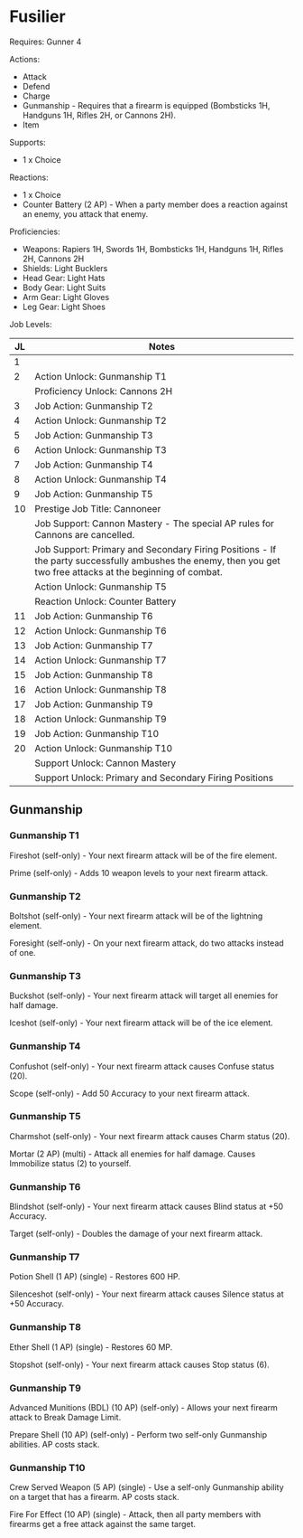 # Fusilier

Requires: Gunner 4

Actions:

- Attack
- Defend
- Charge
- Gunmanship - Requires that a firearm is equipped (Bombsticks 1H, Handguns 1H, Rifles 2H, or Cannons 2H).
- Item

Supports:

- 1 x Choice

Reactions:

- 1 x Choice
- Counter Battery (2 AP) - When a party member does a reaction against an enemy, you attack that enemy.

Proficiencies:

- Weapons: Rapiers 1H, Swords 1H, Bombsticks 1H, Handguns 1H, Rifles 2H, Cannons 2H
- Shields: Light Bucklers
- Head Gear: Light Hats
- Body Gear: Light Suits
- Arm Gear: Light Gloves
- Leg Gear: Light Shoes

Job Levels:

| JL | Notes |
| --- | --- |
| 1 | 
| 2 | Action Unlock: Gunmanship T1
|   | Proficiency Unlock: Cannons 2H
| 3 | Job Action: Gunmanship T2
| 4 | Action Unlock: Gunmanship T2
| 5 | Job Action: Gunmanship T3
| 6 | Action Unlock: Gunmanship T3
| 7 | Job Action: Gunmanship T4
| 8 | Action Unlock: Gunmanship T4
| 9 | Job Action: Gunmanship T5
| 10 | Prestige Job Title: Cannoneer
|    | Job Support: Cannon Mastery - The special AP rules for Cannons are cancelled.
|    | Job Support: Primary and Secondary Firing Positions - If the party successfully ambushes the enemy, then you get two free attacks at the beginning of combat.
|    | Action Unlock: Gunmanship T5
|    | Reaction Unlock: Counter Battery
| 11 | Job Action: Gunmanship T6
| 12 | Action Unlock: Gunmanship T6
| 13 | Job Action: Gunmanship T7
| 14 | Action Unlock: Gunmanship T7
| 15 | Job Action: Gunmanship T8
| 16 | Action Unlock: Gunmanship T8
| 17 | Job Action: Gunmanship T9
| 18 | Action Unlock: Gunmanship T9
| 19 | Job Action: Gunmanship T10
| 20 | Action Unlock: Gunmanship T10
|    | Support Unlock: Cannon Mastery
|    | Support Unlock: Primary and Secondary Firing Positions

## Gunmanship

### Gunmanship T1

Fireshot (self-only) - Your next firearm attack will be of the fire element.

Prime (self-only) - Adds 10 weapon levels to your next firearm attack.

### Gunmanship T2

Boltshot (self-only) - Your next firearm attack will be of the lightning element.

Foresight (self-only) - On your next firearm attack, do two attacks instead of one.

### Gunmanship T3

Buckshot (self-only) - Your next firearm attack will target all enemies for half damage.

Iceshot (self-only) - Your next firearm attack will be of the ice element.

### Gunmanship T4

Confushot (self-only) - Your next firearm attack causes Confuse status (20).

Scope (self-only) - Add 50 Accuracy to your next firearm attack.

### Gunmanship T5

Charmshot (self-only) - Your next firearm attack causes Charm status (20).

Mortar (2 AP) (multi) - Attack all enemies for half damage. Causes Immobilize status (2) to yourself.

### Gunmanship T6

Blindshot (self-only) - Your next firearm attack causes Blind status at +50 Accuracy.

Target (self-only) - Doubles the damage of your next firearm attack.

### Gunmanship T7

Potion Shell (1 AP) (single) - Restores 600 HP.

Silenceshot (self-only) - Your next firearm attack causes Silence status at +50 Accuracy.

### Gunmanship T8

Ether Shell (1 AP) (single) - Restores 60 MP.

Stopshot (self-only) - Your next firearm attack causes Stop status (6).

### Gunmanship T9

Advanced Munitions (BDL) (10 AP) (self-only) - Allows your next firearm attack to Break Damage Limit.

Prepare Shell (10 AP) (self-only) - Perform two self-only Gunmanship abilities. AP costs stack.

### Gunmanship T10

Crew Served Weapon (5 AP) (single) - Use a self-only Gunmanship ability on a target that has a firearm. AP costs stack.

Fire For Effect (10 AP) (single) - Attack, then all party members with firearms get a free attack against the same target.
